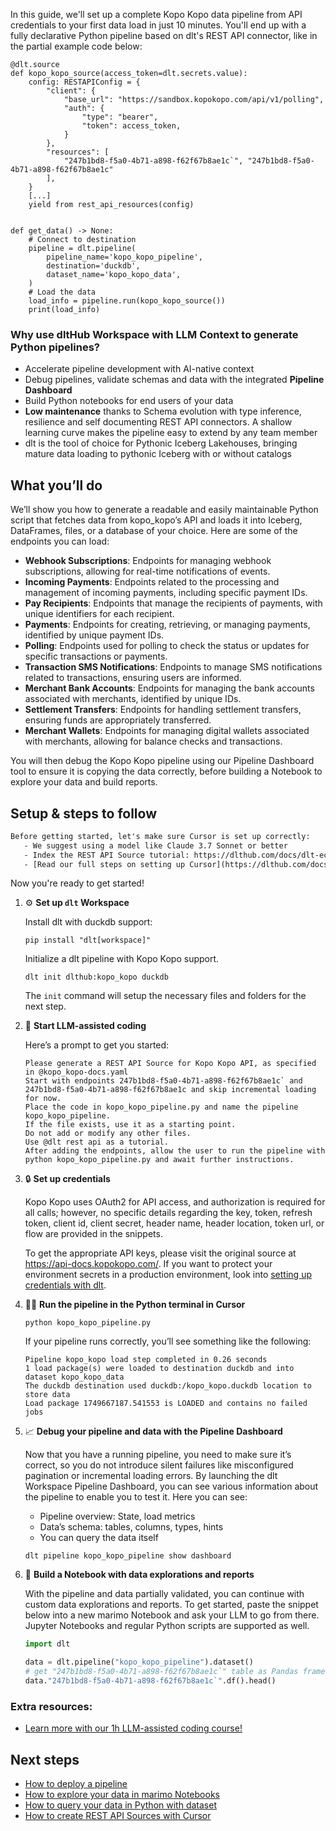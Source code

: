 In this guide, we'll set up a complete Kopo Kopo data pipeline from API credentials to your first data load in just 10 minutes. You'll end up with a fully declarative Python pipeline based on dlt's REST API connector, like in the partial example code below:

```python-outcome
@dlt.source
def kopo_kopo_source(access_token=dlt.secrets.value):
    config: RESTAPIConfig = {
        "client": {
            "base_url": "https://sandbox.kopokopo.com/api/v1/polling",
            "auth": {
                "type": "bearer",
                "token": access_token,
            }
        },
        "resources": [
            "247b1bd8-f5a0-4b71-a898-f62f67b8ae1c`", "247b1bd8-f5a0-4b71-a898-f62f67b8ae1c"
        ],
    }
    [...]
    yield from rest_api_resources(config)


def get_data() -> None:
    # Connect to destination
    pipeline = dlt.pipeline(
        pipeline_name='kopo_kopo_pipeline',
        destination='duckdb',
        dataset_name='kopo_kopo_data', 
    )
    # Load the data
    load_info = pipeline.run(kopo_kopo_source())
    print(load_info) 
```

### Why use dltHub Workspace with LLM Context to generate Python pipelines?

- Accelerate pipeline development with AI-native context
- Debug pipelines, validate schemas and data with the integrated **Pipeline Dashboard**
- Build Python notebooks for end users of your data
- **Low maintenance** thanks to Schema evolution with type inference, resilience and self documenting REST API connectors. A shallow learning curve makes the pipeline easy to extend by any team member
- dlt is the tool of choice for Pythonic Iceberg Lakehouses, bringing mature data loading to pythonic Iceberg with or without catalogs

## What you’ll do

We’ll show you how to generate a readable and easily maintainable Python script that fetches data from kopo_kopo’s API and loads it into Iceberg, DataFrames, files, or a database of your choice. Here are some of the endpoints you can load:

- **Webhook Subscriptions**: Endpoints for managing webhook subscriptions, allowing for real-time notifications of events.
- **Incoming Payments**: Endpoints related to the processing and management of incoming payments, including specific payment IDs.
- **Pay Recipients**: Endpoints that manage the recipients of payments, with unique identifiers for each recipient.
- **Payments**: Endpoints for creating, retrieving, or managing payments, identified by unique payment IDs.
- **Polling**: Endpoints used for polling to check the status or updates for specific transactions or payments.
- **Transaction SMS Notifications**: Endpoints to manage SMS notifications related to transactions, ensuring users are informed.
- **Merchant Bank Accounts**: Endpoints for managing the bank accounts associated with merchants, identified by unique IDs.
- **Settlement Transfers**: Endpoints for handling settlement transfers, ensuring funds are appropriately transferred.
- **Merchant Wallets**: Endpoints for managing digital wallets associated with merchants, allowing for balance checks and transactions.

You will then debug the Kopo Kopo pipeline using our Pipeline Dashboard tool to ensure it is copying the data correctly, before building a Notebook to explore your data and build reports.

## Setup & steps to follow

```default
Before getting started, let's make sure Cursor is set up correctly:
   - We suggest using a model like Claude 3.7 Sonnet or better
   - Index the REST API Source tutorial: https://dlthub.com/docs/dlt-ecosystem/verified-sources/rest_api/ and add it to context as **@dlt rest api**
   - [Read our full steps on setting up Cursor](https://dlthub.com/docs/dlt-ecosystem/llm-tooling/cursor-restapi#23-configuring-cursor-with-documentation)
```

Now you're ready to get started!

1. ⚙️ **Set up `dlt` Workspace**
    
    Install dlt with duckdb support:
    ```shell
    pip install "dlt[workspace]"
    ```

    Initialize a dlt pipeline with Kopo Kopo support.
    ```shell
    dlt init dlthub:kopo_kopo duckdb
    ```

    The `init` command will setup the necessary files and folders for the next step.
    
2. 🤠 **Start LLM-assisted coding**
    
    Here’s a prompt to get you started:
    
    ```prompt
    Please generate a REST API Source for Kopo Kopo API, as specified in @kopo_kopo-docs.yaml 
    Start with endpoints 247b1bd8-f5a0-4b71-a898-f62f67b8ae1c` and 247b1bd8-f5a0-4b71-a898-f62f67b8ae1c and skip incremental loading for now. 
    Place the code in kopo_kopo_pipeline.py and name the pipeline kopo_kopo_pipeline. 
    If the file exists, use it as a starting point. 
    Do not add or modify any other files. 
    Use @dlt rest api as a tutorial. 
    After adding the endpoints, allow the user to run the pipeline with python kopo_kopo_pipeline.py and await further instructions.
    ```

    
3. 🔒 **Set up credentials** 
    
    Kopo Kopo uses OAuth2 for API access, and authorization is required for all calls; however, no specific details regarding the key, token, refresh token, client id, client secret, header name, header location, token url, or flow are provided in the snippets.
    
    To get the appropriate API keys, please visit the original source at https://api-docs.kopokopo.com/.
    If you want to protect your environment secrets in a production environment, look into [setting up credentials with dlt](https://dlthub.com/docs/walkthroughs/add_credentials).
    
4. 🏃‍♀️ **Run the pipeline in the Python terminal in Cursor**
    
    ```shell
    python kopo_kopo_pipeline.py
    ```
    
    If your pipeline runs correctly, you’ll see something like the following:
    
    ```shell
    Pipeline kopo_kopo load step completed in 0.26 seconds
    1 load package(s) were loaded to destination duckdb and into dataset kopo_kopo_data
    The duckdb destination used duckdb:/kopo_kopo.duckdb location to store data
    Load package 1749667187.541553 is LOADED and contains no failed jobs
    ```
    
5. 📈 **Debug your pipeline and data with the Pipeline Dashboard**

    Now that you have a running pipeline, you need to make sure it’s correct, so you do not introduce silent failures like misconfigured pagination or incremental loading errors. By launching the dlt Workspace Pipeline Dashboard, you can see various information about the pipeline to enable you to test it. Here you can see:
    - Pipeline overview: State, load metrics
    - Data’s schema: tables, columns, types, hints
    - You can query the data itself
    
    ```shell
    dlt pipeline kopo_kopo_pipeline show dashboard
    ```
    
6. 🐍 **Build a Notebook with data explorations and reports**

    With the pipeline and data partially validated, you can continue with custom data explorations and reports. To get started, paste the snippet below into a new marimo Notebook and ask your LLM to go from there. Jupyter Notebooks and regular Python scripts are supported as well.

    
    ```python
    import dlt

   data = dlt.pipeline("kopo_kopo_pipeline").dataset()
   # get "247b1bd8-f5a0-4b71-a898-f62f67b8ae1c`" table as Pandas frame
   data."247b1bd8-f5a0-4b71-a898-f62f67b8ae1c`".df().head()
    ```

### Extra resources:

- [Learn more with our 1h LLM-assisted coding course!](https://www.youtube.com/watch?v=GGid70rnJuM)

## Next steps

- [How to deploy a pipeline](https://dlthub.com/docs/walkthroughs/deploy-a-pipeline)
- [How to explore your data in marimo Notebooks](https://dlthub.com/docs/general-usage/dataset-access/marimo)
- [How to query your data in Python with dataset](https://dlthub.com/docs/general-usage/dataset-access/dataset)
- [How to create REST API Sources with Cursor](https://dlthub.com/docs/dlt-ecosystem/llm-tooling/cursor-restapi)
